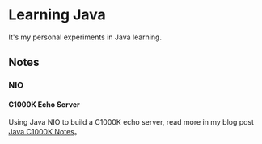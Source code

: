 # Learning Java

It's my personal experiments in Java learning.

## Notes

### NIO

#### C1000K Echo Server

Using Java NIO to build a C1000K echo server, read more in my blog post [Java C1000K Notes](https://www.liaoaoyang.com/articles/2018/09/10/java-c1000k-notes/)。